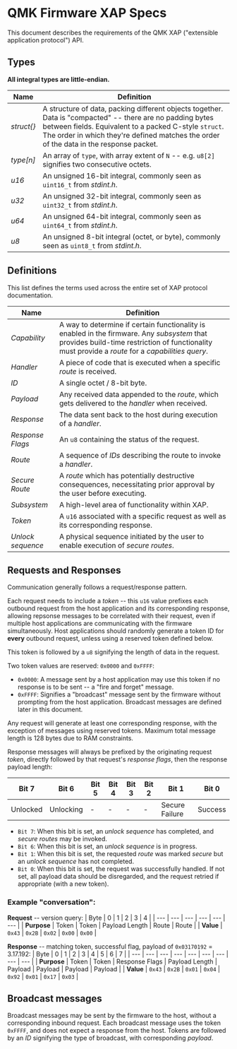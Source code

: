 # QMK Firmware XAP Specs

This document describes the requirements of the QMK XAP ("extensible application protocol") API.

## Types

**All integral types are little-endian.**

| Name | Definition |
| -- | -- |
| _struct{}_ | A structure of data, packing different objects together. Data is "compacted" -- there are no padding bytes between fields. Equivalent to a packed C-style `struct`. The order in which they're defined matches the order of the data in the response packet. |
| _type[n]_ | An array of `type`, with array extent of `N` -- e.g. `u8[2]` signifies two consecutive octets. |
| _u16_ | An unsigned 16-bit integral, commonly seen as `uint16_t` from _stdint.h_. |
| _u32_ | An unsigned 32-bit integral, commonly seen as `uint32_t` from _stdint.h_. |
| _u64_ | An unsigned 64-bit integral, commonly seen as `uint64_t` from _stdint.h_. |
| _u8_ | An unsigned 8-bit integral (octet, or byte), commonly seen as `uint8_t` from _stdint.h_. |

## Definitions

This list defines the terms used across the entire set of XAP protocol documentation.

| Name | Definition |
| -- | -- |
| _Capability_ | A way to determine if certain functionality is enabled in the firmware. Any _subsystem_ that provides build-time restriction of functionality must provide a _route_ for a _capabilities query_. |
| _Handler_ | A piece of code that is executed when a specific _route_ is received. |
| _ID_ | A single octet / 8-bit byte. |
| _Payload_ | Any received data appended to the _route_, which gets delivered to the _handler_ when received. |
| _Response_ | The data sent back to the host during execution of a _handler_. |
| _Response Flags_ | An `u8` containing the status of the request. |
| _Route_ | A sequence of _IDs_ describing the route to invoke a _handler_. |
| _Secure Route_ | A _route_ which has potentially destructive consequences, necessitating prior approval by the user before executing. |
| _Subsystem_ | A high-level area of functionality within XAP. |
| _Token_ | A `u16` associated with a specific request as well as its corresponding response. |
| _Unlock sequence_ | A physical sequence initiated by the user to enable execution of  _secure routes_. |

## Requests and Responses

Communication generally follows a request/response pattern.

Each request needs to include a _token_ -- this `u16` value prefixes each outbound request from the host application and its corresponding response, allowing repsonse messages to be correlated with their request, even if multiple host applications are communicating with the firmware simultaneously. Host applications should randomly generate a token ID for **every** outbound request, unless using a reserved token defined below.

This token is followed by a `u8` signifying the length of data in the request.

Two token values are reserved: `0x0000` and `0xFFFF`:
* `0x0000`: A message sent by a host application may use this token if no response is to be sent -- a "fire and forget" message.
* `0xFFFF`: Signifies a "broadcast" message sent by the firmware without prompting from the host application. Broadcast messages are defined later in this document.

Any request will generate at least one corresponding response, with the exception of messages using reserved tokens. Maximum total message length is 128 bytes due to RAM constraints.

Response messages will always be prefixed by the originating request _token_, directly followed by that request's _response flags_, then the response payload length:

| Bit 7 | Bit 6 | Bit 5 | Bit 4 | Bit 3 | Bit 2 | Bit 1 | Bit 0 |
|--|--|--|--|--|--|--|--|
| Unlocked | Unlocking | - | - | - | - | Secure Failure | Success |

* `Bit 7`: When this bit is set, an _unlock sequence_ has completed, and _secure routes_ may be invoked.
* `Bit 6`: When this bit is set, an _unlock sequence_ is in progress.
* `Bit 1`: When this bit is set, the requested _route_ was marked _secure_ but an _unlock sequence_ has not completed.
* `Bit 0`: When this bit is set, the request was successfully handled. If not set, all payload data should be disregarded, and the request retried if appropriate (with a new token).

### Example "conversation":

**Request** -- version query:
| Byte | 0 | 1 | 2 | 3 | 4 |
| --- | --- | --- | --- | --- | --- |
| **Purpose** | Token | Token | Payload Length | Route | Route |
| **Value** | `0x43` | `0x2B` | `0x02` | `0x00` | `0x00` |

**Response** -- matching token, successful flag, payload of `0x03170192` = 3.17.192:
| Byte | 0 | 1 | 2 | 3 | 4 | 5 | 6 | 7 |
| --- | --- | --- | --- | --- | --- | --- | --- | --- |
| **Purpose** | Token | Token | Response Flags | Payload Length | Payload | Payload | Payload | Payload |
| **Value** | `0x43` | `0x2B` | `0x01` | `0x04` | `0x92` | `0x01` | `0x17` | `0x03` |

## Broadcast messages

Broadcast messages may be sent by the firmware to the host, without a corresponding inbound request. Each broadcast message uses the token `0xFFFF`, and does not expect a response from the host. Tokens are followed by an _ID_ signifying the type of broadcast, with corresponding _payload_.

